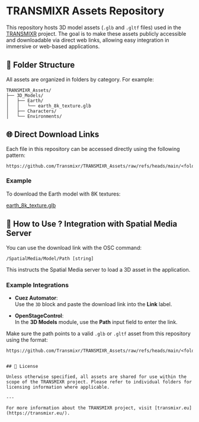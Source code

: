 
# TRANSMIXR Assets Repository

This repository hosts 3D model assets (`.glb` and `.gltf` files) used in the [TRANSMIXR](https://transmixr.eu/) project. The goal is to make these assets publicly accessible and downloadable via direct web links, allowing easy integration in immersive or web-based applications.

## 📁 Folder Structure

All assets are organized in folders by category. For example:

```
TRANSMIXR_Assets/
├── 3D_Models/
│   ├── Earth/
│   │   └── earth_8k_texture.glb
│   ├── Characters/
│   └── Environments/
```

## 🌐 Direct Download Links

Each file in this repository can be accessed directly using the following pattern:

```
https://github.com/Transmixr/TRANSMIXR_Assets/raw/refs/heads/main/<folder>/<subfolder>/<filename>.glb
```

### Example

To download the Earth model with 8K textures:

[earth_8k_texture.glb](https://github.com/Transmixr/TRANSMIXR_Assets/raw/refs/heads/main/3D_Models/Earth/earth_8k_texture.glb)

## 🔧 How to Use ? Integration with Spatial Media Server

You can use the download link with the OSC command:

```
/SpatialMedia/Model/Path [string]
```

This instructs the Spatial Media server to load a 3D asset in the application.

### Example Integrations

- **Cuez Automator**:  
  Use the `3D` block and paste the download link into the **Link** label.

- **OpenStageControl**:  
  In the **3D Models** module, use the **Path** input field to enter the link.

Make sure the path points to a valid `.glb` or `.gltf` asset from this repository using the format:

```
https://github.com/Transmixr/TRANSMIXR_Assets/raw/refs/heads/main/<folder>/<subfolder>/<filename>.glb
```

```

## 📜 License

Unless otherwise specified, all assets are shared for use within the scope of the TRANSMIXR project. Please refer to individual folders for licensing information where applicable.

---

For more information about the TRANSMIXR project, visit [transmixr.eu](https://transmixr.eu/).

